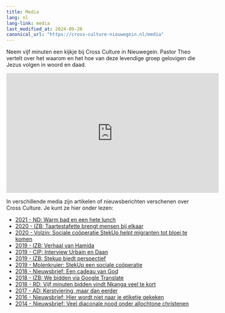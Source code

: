 ```yaml
---
title: Media
lang: nl
lang-link: media
last_modified_at: 2024-09-20
canonical_url: "https://cross-culture-nieuwegein.nl/media"
---
```

Neem vijf minuten een kijkje bij Cross Culture in Nieuwegein. Pastor Theo vertelt over het waarom en het hoe van deze levendige groep gelovigen die Jezus volgen in woord en daad.

<div class="ratio ratio-16x9 py-2"><iframe width="560" height="315" src="https://www.youtube.com/embed/CDWYKPwFjNI" title="YouTube video player" frameborder="0" allow="accelerometer; autoplay; clipboard-write; encrypted-media; gyroscope; picture-in-picture" allowfullscreen></iframe></div>

In verschillende media zijn artikelen of nieuwsberichten verschenen over Cross Culture. Je kunt ze hier onder lezen:

- [2021 - ND: Warm bad en een hete lunch](https://www.nd.nl/geloof/geloof/1017187/warm-bad-en-een-hete-lunch)
- [2020 - IZB: Taartestafette brengt mensen bij elkaar](https://www.izb.nl/blog/2020/11/24/Taartestafette-brengt-mensen-bij-elkaar)
- [2020 - Volzin: Sociale coöperatie StekUp helpt migranten tot bloei te komen](https://volzin.nu/sociale-cooperatie-stekup-helpt-migranten-tot-bloei-te-komen)
- [2019 - IZB: Verhaal van Hamida](https://www.izb.nl/verhaal-van-hamida)
- [2019 - CIP: Interview Urbain en Daan](assets/doc/interview2019.pdf)
- [2019 - IZB: Stekup biedt perspectief](https://www.izb.nl/nieuwsberichten/stekup-biedt-perspectief)
- [2019 - Molenkruier: StekUp een sociale coöperatie](assets/img/molenkruier2019.jpg)
- [2018 - Nieuwsbrief: Een cadeau van God](assets/doc/nieuwsbrief2018.pdf)
- [2018 - IZB: We bidden via Google Translate](https://www.izb.nl/nieuwsberichten/we-bidden-via-google-translate)
- [2018 - RD: Vijf minuten bidden vindt Nkanga veel te kort](https://www.rd.nl/artikel/781321-vijf-minuten-bidden-vindt-nkanga-veel-te-kort)
- [2017 - AD: Kerstviering, maar dan eerder](assets/doc/ad2017.pdf)
- [2016 - Nieuwsbrief: Hier wordt niet naar je etiketje gekeken](assets/doc/nieuwsbrief2016.pdf)
- [2014 - Nieuwsbrief: Veel diaconale nood onder allochtone christenen](assets/doc/nieuwsbrief2014.pdf)